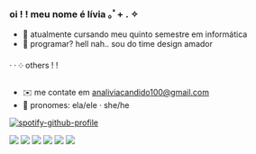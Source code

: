 ### oi ! ! meu nome é lívia ⁠｡ﾟ⁠+⁠ . ✧

- 🧸 atualmente cursando meu quinto semestre em informática 
- 🦴 programar? hell nah.. sou do time design amador

· · ༶  others  ! !
- ✉️ me contate em analiviacandido100@gmail.com
- 🧺 pronomes: ela/ele · she/he

[![spotify-github-profile](https://spotify-github-profile.kittinanx.com/api/view?uid=2rfvo0891u39lif1b259esupr&cover_image=true&theme=natemoo-re&show_offline=false&background_color=121212&interchange=true&bar_color=53b14f&bar_color_cover=false)](https://github.com/kittinan/spotify-github-profile)
<div> 
  <a href = "https://instagram.com/mectamorfose" target="_blank"><img src="https://img.shields.io/badge/-Instagram-%23E4405F?style=for-the-badge&logo=instagram&logoColor=white" target="_blank"></a>
  <a href = "mailto:analiviacandido100@gmail.com"><img src="https://img.shields.io/badge/Gmail-D14836?style=for-the-badge&logo=gmail&logoColor=white" target="_blank"></a>
  <a href = "https://www.linkedin.com/in/ana-l%C3%ADvia-c%C3%A2ndido-carneiro-002209307/"><img src="https://img.shields.io/badge/LinkedIn-0077B5?style=for-the-badge&logo=linkedin&logoColor=white" target="_blank"></a>
  <a href = "https://www.last.fm/pt/user/a-livs" target="_blank"><img src="https://img.shields.io/badge/last.fm-D51007?style=for-the-badge&logo=last.fm&logoColor=white" target="_blank"></a>
  <a href = "https://open.spotify.com/user/2rfvo0891u39lif1b259esupr" target="_blank"><img src="https://img.shields.io/badge/Spotify-1ED760?style=for-the-badge&logo=spotify&logoColor=white" target="_blank"></a>
  <a href = "https://letterboxd.com/alivs2/"><img src="https://img.shields.io/badge/Letterboxd-202830?logo=letterboxd&logoColor=fff&style=for-the-badge" target="_blank"></a>
  
</div>
